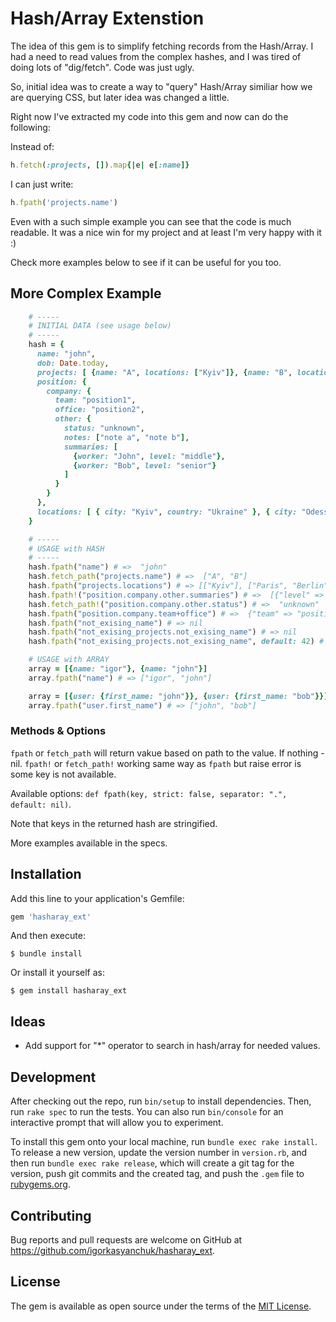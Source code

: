 # Hash/Array Extenstion

The idea of this gem is to simplify fetching records from the Hash/Array.
I had a need to read values from the complex hashes, and I was tired of doing lots of "dig/fetch". Code was just ugly.

So, initial idea was to create a way to "query" Hash/Array similiar how we are querying CSS, but later idea was changed a little.

Right now I've extracted my code into this gem and now can do the following:

Instead of:
```ruby
h.fetch(:projects, []).map{|e| e[:name]}
```
I can just write:
```ruby
h.fpath('projects.name')
```

Even with a such simple example you can see that the code is much readable.
It was a nice win for my project and at least I'm very happy with it :)

Check more examples below to see if it can be useful for you too.

## More Complex Example

```ruby
    # -----
    # INITIAL DATA (see usage below)
    # -----
    hash = {
      name: "john",
      dob: Date.today,
      projects: [ {name: "A", locations: ["Kyiv"]}, {name: "B", locations: ["Paris", "Berlin"]} ],
      position: {
        company: {
          team: "position1",
          office: "position2",
          other: {
            status: "unknown",
            notes: ["note a", "note b"],
            summaries: [
              {worker: "John", level: "middle"},
              {worker: "Bob", level: "senior"}
            ]
          }
        }
      },
      locations: [ { city: "Kyiv", country: "Ukraine" }, { city: "Odessa", country: "Ukraine"}]
    }

    # -----
    # USAGE with HASH
    # -----
    hash.fpath("name") # =>  "john"
    hash.fetch_path("projects.name") # =>  ["A", "B"]
    hash.fpath("projects.locations") # => [["Kyiv"], ["Paris", "Berlin"]]
    hash.fpath!("position.company.other.summaries") # =>  [{"level" => "middle", "worker" => "John"}, {"level" => "senior", "worker" => "Bob"}]
    hash.fetch_path!("position.company.other.status") # =>  "unknown"
    hash.fpath("position.company.team+office") # =>  {"team" => "position1", "office" => "position2"}
    hash.fpath("not_exising_name") # => nil
    hash.fpath("not_exising_projects.not_exising_name") # => nil
    hash.fpath("not_exising_projects.not_exising_name", default: 42) # => 42

    # USAGE with ARRAY
    array = [{name: "igor"}, {name: "john"}]
    array.fpath("name") # => ["igor", "john"]

    array = [{user: {first_name: "john"}}, {user: {first_name: "bob"}}]
    array.fpath("user.first_name") # => ["john", "bob"]
```

### Methods & Options

`fpath` or `fetch_path` will return vakue based on path to the value. If nothing - nil.
`fpath!` or `fetch_path!` working same way as `fpath` but raise error is some key is not available.

Available options: `def fpath(key, strict: false, separator: ".", default: nil)`.

Note that keys in the returned hash are stringified.

More examples available in the specs.

## Installation

Add this line to your application's Gemfile:

```ruby
gem 'hasharay_ext'
```

And then execute:

    $ bundle install

Or install it yourself as:

    $ gem install hasharay_ext

## Ideas

- Add support for "*" operator to search in hash/array for needed values.

## Development

After checking out the repo, run `bin/setup` to install dependencies. Then, run `rake spec` to run the tests. You can also run `bin/console` for an interactive prompt that will allow you to experiment.

To install this gem onto your local machine, run `bundle exec rake install`. To release a new version, update the version number in `version.rb`, and then run `bundle exec rake release`, which will create a git tag for the version, push git commits and the created tag, and push the `.gem` file to [rubygems.org](https://rubygems.org).

## Contributing

Bug reports and pull requests are welcome on GitHub at https://github.com/igorkasyanchuk/hasharay_ext.

## License

The gem is available as open source under the terms of the [MIT License](https://opensource.org/licenses/MIT).
